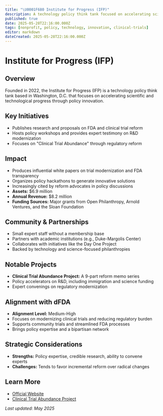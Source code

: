 ```yaml
---
title: "\U0001F680 Institute for Progress (IFP)"
description: A technology policy think tank focused on accelerating scientific and technological progress
published: true
date: 2025-05-28T22:16:00.000Z
tags: [nonprofit, policy, technology, innovation, clinical-trials]
editor: markdown
dateCreated: 2025-05-28T22:16:00.000Z
---
```


# Institute for Progress (IFP)

## Overview

Founded in 2022, the Institute for Progress (IFP) is a technology policy think tank based in Washington, D.C. that focuses on accelerating scientific and technological progress through policy innovation.

## Key Initiatives

- Publishes research and proposals on FDA and clinical trial reform
- Hosts policy workshops and provides expert testimony on R&D modernization
- Focuses on "Clinical Trial Abundance" through regulatory reform

## Impact

- Produces influential white papers on trial modernization and FDA transparency
- Organizes policy hackathons to generate innovative solutions
- Increasingly cited by reform advocates in policy discussions
- **Assets:** $6.9 million
- **Annual Revenue:** $8.2 million
- **Funding Sources:** Major grants from Open Philanthropy, Arnold Ventures, and the Sloan Foundation

## Community & Partnerships

- Small expert staff without a membership base
- Partners with academic institutions (e.g., Duke-Margolis Center)
- Collaborates with initiatives like the Day One Project
- Backed by technology and science-focused philanthropies

## Notable Projects

- **Clinical Trial Abundance Project:** A 9-part reform memo series
- Policy accelerators on R&D, including immigration and science funding
- Expert convenings on regulatory modernization

## Alignment with dFDA

- **Alignment Level:** Medium-High
- Focuses on modernizing clinical trials and reducing regulatory burden
- Supports community trials and streamlined FDA processes
- Brings policy expertise and a bipartisan network

## Strategic Considerations

- **Strengths:** Policy expertise, credible research, ability to convene experts
- **Challenges:** Tends to favor incremental reform over radical changes

## Learn More

- [Official Website](https://progress.institute/)
- [Clinical Trial Abundance Project](https://progress.institute/clinical-trial-abundance/)

*Last updated: May 2025*
